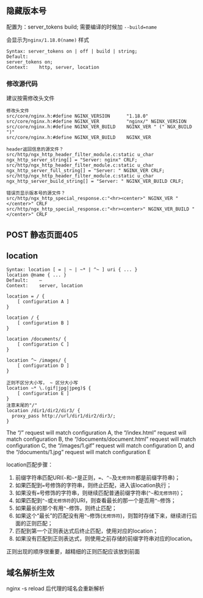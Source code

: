 ## 隐藏版本号

配置为：server_tokens build; 需要编译的时候加 `--build=name`

会显示为`nginx/1.18.0(name)` 样式

```
Syntax:	server_tokens on | off | build | string;
Default:	
server_tokens on;
Context:	http, server, location
```

### 修改源代码

建议按需修改头文件

```
修改头文件
src/core/nginx.h:#define NGINX_VERSION      "1.18.0"
src/core/nginx.h:#define NGINX_VER          "nginx/" NGINX_VERSION
src/core/nginx.h:#define NGINX_VER_BUILD    NGINX_VER " (" NGX_BUILD ")"
src/core/nginx.h:#define NGINX_VER_BUILD    NGINX_VER

header返回信息的源文件？
src/http/ngx_http_header_filter_module.c:static u_char ngx_http_server_string[] = "Server: nginx" CRLF;
src/http/ngx_http_header_filter_module.c:static u_char ngx_http_server_full_string[] = "Server: " NGINX_VER CRLF;
src/http/ngx_http_header_filter_module.c:static u_char ngx_http_server_build_string[] = "Server: " NGINX_VER_BUILD CRLF;

错误页显示版本号的源文件？
src/http/ngx_http_special_response.c:"<hr><center>" NGINX_VER "</center>" CRLF
src/http/ngx_http_special_response.c:"<hr><center>" NGINX_VER_BUILD "</center>" CRLF
```

## POST 静态页面405

## location

```
Syntax:	location [ = | ~ | ~* | ^~ ] uri { ... }
location @name { ... }
Default:	—
Context:	server, location
```

```
location = / {
    [ configuration A ]
}

location / {
    [ configuration B ]
}

location /documents/ {
    [ configuration C ]
}

location ^~ /images/ {
    [ configuration D ]
}

正则不区分大小写， ~ 区分大小写
location ~* \.(gif|jpg|jpeg)$ {
    [ configuration E ]
}
注意末尾的"/"
location /dir1/dir2/dir3/ {
  proxy_pass http://url/dir1/dir2/dir3/;
}

```

The “/” request will match configuration A, the “/index.html” request will match configuration B, the “/documents/document.html” request will match configuration C, the “/images/1.gif” request will match configuration D, and the “/documents/1.jpg” request will match configuration E

location匹配步骤：

1. 前缀字符串匹配URI(`~`和`~*`是正则，`=`、`^~`及`无修饰符`都是前缀字符串)；
2. 如果匹配到`=`号修饰的字符串，则终止匹配，进入该location执行；
3. 如果没有`=`号修饰的字符串，则继续匹配普通前缀字符串(`^~`和`无修饰符`)；
4. 如果匹配到`^~`或`无修饰符`的URI，则查看最长的那一个是否用`^~`修饰；
5. 如果最长的那个有用`^~`修饰，则终止匹配；
6. 如果这个“最长”的匹配没有用`^~`修饰(`无修饰符`)，则暂时存储下来，继续进行后面的正则匹配；
7. 匹配到第一个正则表达式后终止匹配，使用对应的location；
8. 如果没有匹配到正则表达式，则使用之前存储的前缀字符串对应的location。

正则出现的顺序很重要，越精细的正则匹配应该放到前面

## 域名解析生效
nginx -s reload 后代理的域名会重新解析
